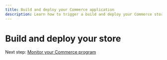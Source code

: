 ```yaml
---
title: Build and deploy your Commerce application
description: Learn how to trigger a build and deploy your Commerce store.
---
```


# Build and deploy your store

Next step: [Monitor your Commerce program](monitor-program.md)
